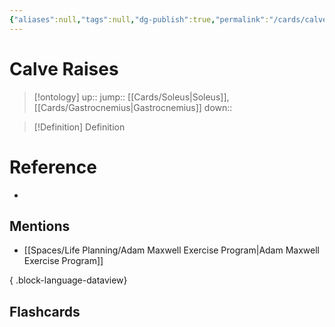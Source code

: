 ```yaml
---
{"aliases":null,"tags":null,"dg-publish":true,"permalink":"/cards/calve-raises/","dgPassFrontmatter":true}
---
```


# Calve Raises

> [!ontology]
> up:: 
> jump:: [[Cards/Soleus\|Soleus]], [[Cards/Gastrocnemius\|Gastrocnemius]]
> down:: 

> [!Definition] Definition

# Reference

- 

## Mentions

- [[Spaces/Life Planning/Adam Maxwell Exercise Program\|Adam Maxwell Exercise Program]]

{ .block-language-dataview}

## Flashcards